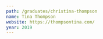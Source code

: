 ```yaml
---
path: /graduates/christina-thompson
name: Tina Thompson
website: https://thompsontina.com/
year: 2019
---
```


